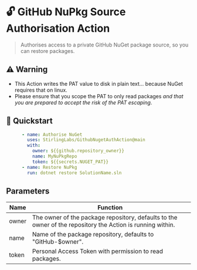 # 🔓 GitHub NuPkg Source Authorisation Action

> Authorises access to a private GitHub NuGet package source, so you can restore packages.

## ⚠️ Warning

- This Action writes the PAT value to disk in plain text... because NuGet requires that on linux.
- Please ensure that you scope the PAT to only read packages *and that you are prepared to accept the risk of the PAT escaping*.

## 🚀 Quickstart

```yaml
      - name: Authorise NuGet
        uses: StirlingLabs/GithubNugetAuthAction@main
        with:
          owner: ${{github.repository_owner}}
          name: MyNuPkgRepo
          token: ${{secrets.NUGET_PAT}}
      - name: Restore NuPkg
        run: dotnet restore SolutionName.sln
```

## Parameters

|Name|Function|
|-|-|
|owner|The owner of the package repository, defaults to the owner of the repository the Action is running within.|
|name|Name of the package repository, defaults to "GitHub-$owner".|
|token|Personal Access Token with permission to read packages.|

